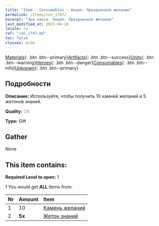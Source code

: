 ```yaml
---
title: "Item - Consumables - Акция: Праздничное желание"
permalink: /Items/con_1747/
excerpt: "Эра хаоса  Акция: Праздничное желание"
last_modified_at: 2021-04-16
locale: ru
ref: "con_1747.md"
toc: false
classes: wide
---
```

 [Materials](/ru/Items/){: .btn .btn--primary}[Artifacts](/ru/Items/Artifacts/){: .btn .btn--success}[Units](/ru/Items/Units/){: .btn .btn--warning}[Heroes](/ru/Items/Heroes/){: .btn .btn--danger}[Consumables](/ru/Items/Consumables/){: .btn .btn--info}[Unknown](/ru/Items/Unknown/){: .btn .btn--primary}

## Подробности
 **Описание:** Используйте, чтобы получить 10 камней желаний и 5 жетонов знаний.

 **Quality:** <span style="color: #DA70D6">OK</span>

 **Type:** Gift

## Gather

  None

## This item contains:

 **Required Level to open:** 1

 1 You would get **ALL** items  from:

  | Nr | Amount |     Item    |
  |:---|:-------|:------------|
  | 1 | 10 | [Камень желаний](/ru/Items/con_971/) |  | 
  | 2 |  **5x** | [Жетон знаний](/ru/Items/con_911/) |  | 
